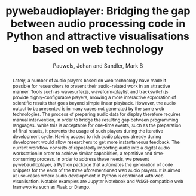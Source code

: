 --- 
title: "pywebaudioplayer: Bridging the gap between audio processing code in Python and attractive visualisations based on web technology" 
abstract: "Lately, a number of audio players based on web technology have made it possible for researchers to present their audio-related work in an attractive manner. Tools such as wavesurfer.js, waveform-playlist and trackswitch.js provide highly-configurable players, allowing a more interactive exploration of scientific results that goes beyond simple linear playback. However, the audio output to be presented is in many cases not generated by the same web technologies. The process of preparing audio data for display therefore requires manual intervention, in order to bridge the resulting gap between programming languages. While this is acceptable for one-time events, such as the preparation of final results, it prevents the usage of such players during the iterative development cycle. Having access to rich audio players already during development would allow researchers to get more instantaneous feedback. The current workflow consists of repeatedly importing audio into a digital audio workstation in order to achieve similar capabilities, a repetitive and time-consuming process. In order to address these needs, we present pywebaudioplayer, a Python package that automates the generation of code snippets for the each of the three aforementioned web audio players. It is aimed at use-cases where audio development in Python is combined with web visualisation. Notable examples are Jupyter Notebook and WSGI-compatible web frameworks such as Flask or Django." 
address: "Berlin, Germany" 
author: "Pauwels, Johan and Sandler, Mark B"
webAuthor: "Johan Pauwels, Mark B Sandler" 
booktitle: "Proceedings of the International Web Audio Conference" 
editor: "Monschke, Jan and Guttandin, Christoph and Schnell, Norbert and Jenkinson, Thomas and Schaedler, Jack" 
month: "September"
pages: "" 
publisher: "TU Berlin" 
series: "WAC '18"
track: "Paper"  
year: "2018" 
id: "2018_19" 
tags: year2018
media: none 
pdflink: /_data/papers/pdf/2018/2018_19.pdf
ISSN: 2663-5844
---